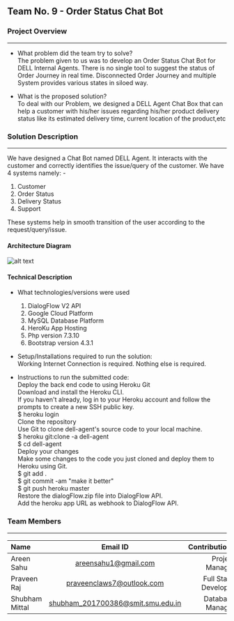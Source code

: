 ## Team No. 9 - Order Status Chat Bot


### Project Overview
----------------------------------

* What problem did the team try to solve?<br>
    The problem given to us was to develop an Order Status Chat Bot for DELL Internal Agents. There is no single tool to suggest the status of Order Journey in real time. Disconnected Order Journey and multiple System provides various states in siloed way.

* What is the proposed solution?<br>
    To deal with our Problem, we designed a DELL Agent Chat Box that can help a customer with his/her issues regarding his/her product delivery status like its estimated delivery time, current location of the product,etc


### Solution Description
----------------------------------
We have designed a Chat Bot named DELL Agent. It interacts with the customer and correctly identifies the issue/query of the customer. We have 4 systems namely: -

1. Customer
2. Order Status
3. Delivery Status
4. Support

These systems help in smooth transition of the user according to the request/query/issue.

#### Architecture Diagram
![alt text](https://drive.google.com/open?id=1KpBo_mCB5wLEU6rOYo5G7roqW1jwCVQM "Architecture Diagram")


#### Technical Description
 * What technologies/versions were used
    1.	DialogFlow V2 API
    2.	Google Cloud Platform
    3.	MySQL Database Platform
    4.	HeroKu App Hosting
    5.	Php version 7.3.10
    6.	Bootstrap version 4.3.1


* Setup/Installations required to run the solution: <br>
    Working Internet Connection is required. Nothing else is required.

* Instructions to run the submitted code: <br>
    Deploy the back end code to using Heroku Git<br>
    Download and install the Heroku CLI.<br>
    If you haven't already, log in to your Heroku account and follow the prompts to create a new SSH public key.<br>
    $ heroku login<br>
    Clone the repository<br>
    Use Git to clone dell-agent's source code to your local machine.<br>
    $ heroku git:clone -a dell-agent<br>
    $ cd dell-agent<br>
    Deploy your changes<br>
    Make some changes to the code you just cloned and deploy them to Heroku using Git.<br>
    $ git add .<br>
    $ git commit -am "make it better"<br>
    $ git push heroku master<br>
    Restore the dialogFlow.zip file into DialogFlow API.<br>
    Add the heroku app URL as webhook to DialogFlow API.<br>

### Team Members
----------------------------------

| Name      | Email ID     | Contributions    |
| :------------- | :----------: | -----------: |
|  Areen Sahu | areensahu1@gmail.com   | Project Manager    |
|  Praveen Raj | praveenclaws7@outlook.com   | Full Stack Developer    |
| Shubham Mittal   | shubham_201700386@smit.smu.edu.in | Database Manager | |
